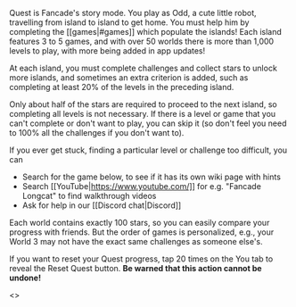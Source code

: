Quest is Fancade's story mode. You play as Odd, a cute little robot, travelling from island to island to get home. You must help him by completing the [[games|#games]] which populate the islands! Each island features 3 to 5 games, and with over 50 worlds there is more than 1,000 levels to play, with more being added in app updates!

At each island, you must complete challenges and collect stars to unlock more islands, and sometimes an extra criterion is added, such as completing at least 20% of the levels in the preceding island. 

Only about half of the stars are required to proceed to the next island, so completing all levels is not necessary. If there is a level or game that you can't complete or don't want to play, you can skip it (so don't feel you need to 100% all the challenges if you don't want to). 

If you ever get stuck, finding a particular level or challenge too difficult, you can
- Search for the game below, to see if it has its own wiki page with hints
- Search [[YouTube|https://www.youtube.com/]] for e.g. "Fancade Longcat" to find walkthrough videos
- Ask for help in our [[Discord chat|Discord]]

Each world contains exactly 100 stars, so you can easily compare your progress with friends. But the order of games is personalized, e.g., your World 3 may not have the exact same challenges as someone else's. 

If you want to reset your Quest progress, tap 20 times on the You tab to reveal the Reset Quest button. **Be warned that this action cannot be undone!**

<a id="games"/>
<<Navigation("Games", "Games", true)>>
